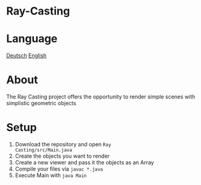 # Ray-Casting
# Language
[Deutsch](Readme.de.md) [English](Readme.md)
# About
The Ray Casting project offers the opportunity to render simple scenes with simplistic geometric objects
# Setup
1. Download the repository and open <code>Ray Casting/src/Main.java</code>
2. Create the objects you want to render
3. Create a new viewer and pass it the objects as an Array
4. Compile your files via <code>javac *.java</code>
5. Execute Main with <code>java Main</code>
